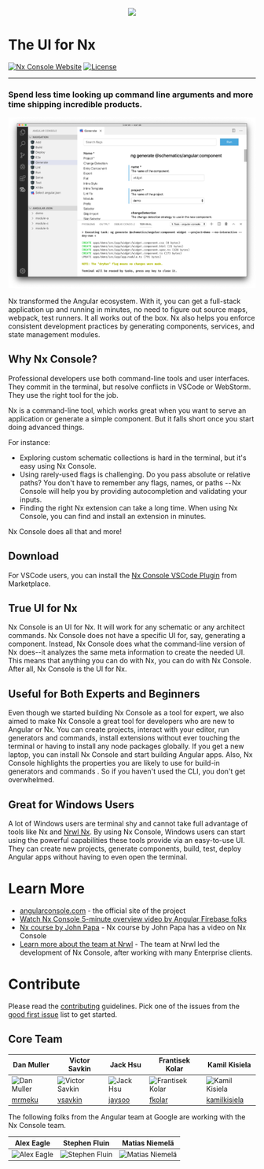 <p align="center">
    <img src="https://raw.githubusercontent.com/nrwl/nx-console/master/static/nx-console.png" width="500"/>
</p>

# The UI for Nx

[![Nx Console Website](https://img.shields.io/badge/Angular-Console-blue.png)](https://angularconsole.org/)
[![License](https://img.shields.io/npm/l/@nrwl/schematics.png)](https://opensource.org/licenses/MIT)

<hr>

### Spend less time looking up command line arguments and more time shipping incredible products.

![](https://github.com/nrwl/nx-console/raw/master/./static/vscode-screenshot.png)

Nx transformed the Angular ecosystem. With it, you can get a full-stack application up and running in minutes, no need to figure out source maps, webpack, test runners. It all works out of the box. Nx also helps you enforce consistent development practices by generating components, services, and state management modules.

## Why Nx Console?

Professional developers use both command-line tools and user interfaces. They commit in the terminal, but resolve conflicts in VSCode or WebStorm. They use the right tool for the job.

Nx is a command-line tool, which works great when you want to serve an application or generate a simple component. But it falls short once you start doing advanced things.

For instance:

- Exploring custom schematic collections is hard in the terminal, but it's easy using Nx Console.
- Using rarely-used flags is challenging. Do you pass absolute or relative paths? You don't have to remember any flags, names, or paths -- Nx Console will help you by providing autocompletion and validating your inputs.
- Finding the right Nx extension can take a long time. When using Nx Console, you can find and install an extension in minutes.

Nx Console does all that and more!

## Download

For VSCode users, you can install the [Nx Console VSCode Plugin](https://marketplace.visualstudio.com/items?itemName=nrwl.angular-console) from Marketplace.

## True UI for Nx

Nx Console is an UI for Nx. It will work for any schematic or any architect commands. Nx Console does not have a specific UI for, say, generating a component. Instead, Nx Console does what the command-line version of Nx does--it analyzes the same meta information to create the needed UI. This means that anything you can do with Nx, you can do with Nx Console. After all, Nx Console is the UI for Nx.

## Useful for Both Experts and Beginners

Even though we started building Nx Console as a tool for expert, we also aimed to make Nx Console a great tool for developers who are new to Angular or Nx. You can create projects, interact with your editor, run generators and commands, install extensions without ever touching the terminal or having to install any node packages globally. If you get a new laptop, you can install Nx Console and start building Angular apps. Also, Nx Console highlights the properties you are likely to use for build-in generators and commands . So if you haven't used the CLI, you don't get overwhelmed.

## Great for Windows Users

A lot of Windows users are terminal shy and cannot take full advantage of tools like Nx and [Nrwl Nx](http://nrwl.io/nx). By using Nx Console, Windows users can start using the powerful capabilities these tools provide via an easy-to-use UI. They can create new projects, generate components, build, test, deploy Angular apps without having to even open the terminal.

# Learn More

- [angularconsole.com](http://angularconsole.com) - the official site of the project
- [Watch Nx Console 5-minute overview video by Angular Firebase folks](https://www.youtube.com/watch?time_continue=18&v=d2K2Cp8BJx0)
- [Nx course by John Papa](https://www.pluralsight.com/courses/angular-cli) - Nx course by John Papa has a video on Nx Console
- [Learn more about the team at Nrwl](https://www.nrwl.io) - The team at Nrwl led the development of Nx Console, after working with many Enterprise clients.

# Contribute

Please read the [contributing](https://github.com/nrwl/nx-console/blob/master/CONTRIBUTING.md) guidelines.
Pick one of the issues from the [good first issue](https://github.com/nrwl/nx-console/issues?q=is%3Aopen+is%3Aissue+label%3A%22good+first+issue%22) list to get started.

## Core Team

| Dan Muller                          | Victor Savkin                         | Jack Hsu                            | Frantisek Kolar                     | Kamil Kisiela                                   |
| ----------------------------------- | ------------------------------------- | ----------------------------------- | ----------------------------------- | ----------------------------------------------- |
| ![Dan Muller][dm]                   | ![Victor Savkin][vs]                  | ![Jack Hsu][jh]                     | ![Frantisek Kolar][fk]              | ![Kamil Kisiela][kk]                            |
| [mrmeku](https://github.com/mrmeku) | [vsavkin](https://github.com/vsavkin) | [jaysoo](https://github.com/jaysoo) | [fkolar](https://github.com/fkolar) | [kamilkisiela](https://github.com/kamilkisiela) |

[dm]: https://raw.githubusercontent.com/nrwl/nx-console/master/static/dan_pic.jpg
[vs]: https://raw.githubusercontent.com/nrwl/nx-console/master/static/victor_pic.jpg
[jh]: https://raw.githubusercontent.com/nrwl/nx-console/master/static/jack_pic.jpg
[fk]: https://avatars0.githubusercontent.com/u/17149942?s=150&v=4
[kk]: https://avatars1.githubusercontent.com/u/8167190?s=150&v=4

The following folks from the Angular team at Google are working with the Nx Console team.

| Alex Eagle        | Stephen Fluin        | Matias Niemelä        |
| ----------------- | -------------------- | --------------------- |
| ![Alex Eagle][ae] | ![Stephen Fluin][sf] | ![Matias Niemelä][mn] |

[ae]: https://raw.githubusercontent.com/nrwl/nx-console/master/static/alex_eagle_pic.jpg
[sf]: https://raw.githubusercontent.com/nrwl/nx-console/master/static/stephen_pic.jpg
[mn]: https://raw.githubusercontent.com/nrwl/nx-console/master/static/matias_pic.jpg
